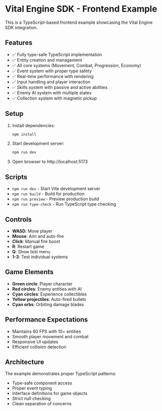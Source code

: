 # Vital Engine SDK - Frontend Example

This is a TypeScript-based frontend example showcasing the Vital Engine SDK integration.

## Features

- ✅ Fully type-safe TypeScript implementation
- ✅ Entity creation and management
- ✅ All core systems (Movement, Combat, Progression, Economy)
- ✅ Event system with proper type safety
- ✅ Real-time performance with rendering
- ✅ Input handling and player interaction
- ✅ Skills system with passive and active abilities
- ✅ Enemy AI system with multiple states
- ✅ Collection system with magnetic pickup

## Setup

1. Install dependencies:
   ```bash
   npm install
   ```

2. Start development server:
   ```bash
   npm run dev
   ```

3. Open browser to http://localhost:5173

## Scripts

- `npm run dev` - Start Vite development server
- `npm run build` - Build for production
- `npm run preview` - Preview production build
- `npm run type-check` - Run TypeScript type checking

## Controls

- **WASD**: Move player
- **Mouse**: Aim and auto-fire
- **Click**: Manual fire boost
- **R**: Restart game
- **Q**: Show test menu
- **1-3**: Test individual systems

## Game Elements

- **Green circle**: Player character
- **Red circles**: Enemy entities with AI
- **Cyan circles**: Experience collectibles
- **Yellow projectiles**: Auto-fired bullets
- **Cyan orbs**: Orbiting damage blades

## Performance Expectations

- Maintains 60 FPS with 10+ entities
- Smooth player movement and combat
- Responsive UI updates
- Efficient collision detection

## Architecture

The example demonstrates proper TypeScript patterns:
- Type-safe component access
- Proper event typing
- Interface definitions for game objects
- Strict null checking
- Clean separation of concerns
